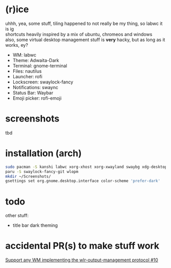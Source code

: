 # (r)ice

uhhh, yea, some stuff, tiling happened to not really be my thing, so labwc it is ig  
shortcuts heavily inspired by a mix of ubuntu, chromeos and windows  
also, some virtual desktop management stuff is **very** hacky, but as long as it works, ey?

- WM: labwc
- Theme: Adwaita-Dark
- Terminal: gnome-terminal
- Files: nautilus
- Launcher: rofi
- Lockscreen: swaylock-fancy
- Notifications: swaync
- Status Bar: Waybar
- Emoji picker: rofi-emoji

# screenshots

tbd

# installation (arch)

```sh
sudo pacman -S kanshi labwc xorg-xhost xorg-xwayland swaybg xdg-desktop-portal-gtk adwaita-qt polkit-gnome wl-clip-persist rofi-wayland swaylock wlr-randr brightnessctl alsa-utils grim slurp wl-clipboard nautilus alacritty swayidle pipewire gnome-terminal cliphist swaync waybar otf-font-awesome xdg-desktop-portal xdg-desktop-portal-wlr qt6-wayland qt5-wayland rofi-emoji wtype pipewire-pulse pavucontrol ttf-nerd-fonts-symbols-mono
paru -S swaylock-fancy-git wlopm
mkdir ~/Screenshots/
gsettings set org.gnome.desktop.interface color-scheme 'prefer-dark'
```

# todo

other stuff:
- title bar dark theming

# accidental PR(s) to make stuff work
[Support any WM implementing the wlr-output-management protocol #10](https://github.com/Big-B/swaylock-fancy/pull/10)
